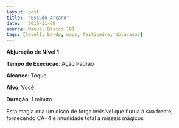 ```yaml
---
layout: post
title:  "Escudo Arcano"
date:   2016-11-08
source: Manual Básico.181
tags: [level1, bardo, mago, feiticeiro, abjuracao]
---
```


**Abjuração de Nível 1**

**Tempo de Execução**: Ação Padrão

**Alcance**: Toque

**Alvo**: Você

**Duração**: 1 minuto


Esta magia cria um disco de força invisível que ﬂutua à sua frente, fornecendo CA+4 e imunidade total a mísseis mágicos

